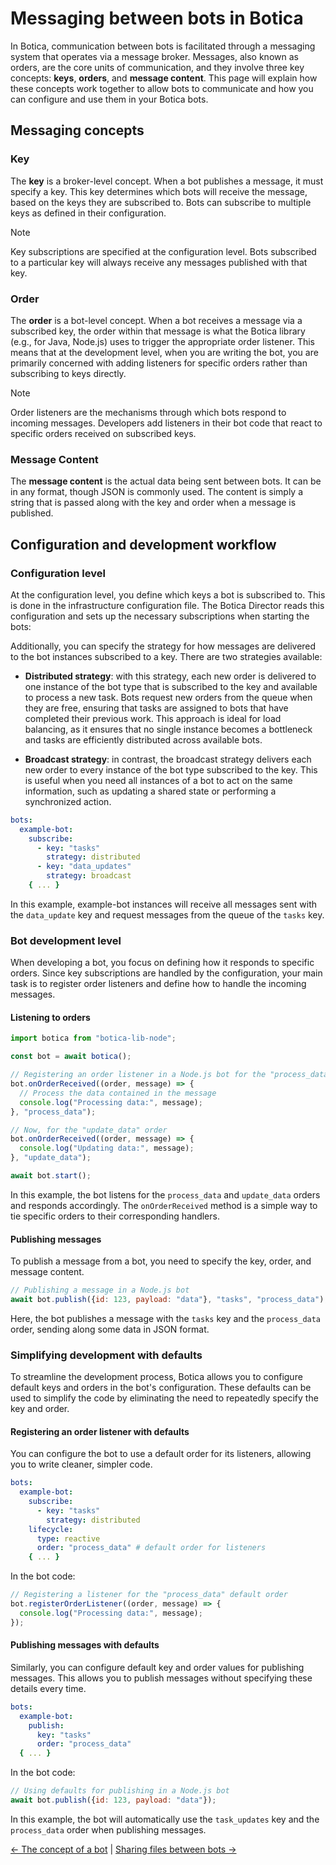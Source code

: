 # Messaging between bots in Botica

In Botica, communication between bots is facilitated through a messaging system that operates via a
message broker. Messages, also known as orders, are the core units of communication, and they
involve three key concepts: **keys**, **orders**, and **message content**. This page will explain
how these concepts work together to allow bots to communicate and how you can configure and use
them in your Botica bots.

## Messaging concepts

### Key

The **key** is a broker-level concept. When a bot publishes a message, it must specify a key. This
key determines which bots will receive the message, based on the keys they are subscribed to. Bots
can subscribe to multiple keys as defined in their configuration.

> [!NOTE]
> Key subscriptions are specified at the configuration level. Bots subscribed to a particular
> key will always receive any messages published with that key.

### Order

The **order** is a bot-level concept. When a bot receives a message via a subscribed key, the order
within that message is what the Botica library (e.g., for Java, Node.js) uses to trigger the
appropriate order listener. This means that at the development level, when you are writing the bot,
you are primarily concerned with adding listeners for specific orders rather than subscribing to
keys directly.

> [!NOTE]
> Order listeners are the mechanisms through which bots respond to incoming messages. Developers
> add listeners in their bot code that react to specific orders received on subscribed keys.

### Message Content

The **message content** is the actual data being sent between bots. It can be in any format, though
JSON is commonly used. The content is simply a string that is passed along with the key and order
when a message is published.

## Configuration and development workflow

### Configuration level

At the configuration level, you define which keys a bot is subscribed to. This is done in the
infrastructure configuration file. The Botica Director reads this configuration and
sets up the necessary subscriptions when starting the bots:

Additionally, you can specify the strategy for how messages are delivered to the bot instances
subscribed to a key. There are two strategies available:

- **Distributed strategy**: with this strategy, each new order is delivered to one instance of the
  bot type that is subscribed to the key and available to process a new task. Bots request new
  orders from the queue when they are free, ensuring that tasks are assigned to bots that have
  completed their previous work. This approach is ideal for load balancing, as it ensures that no
  single instance becomes a bottleneck and tasks are efficiently distributed across available bots.

- **Broadcast strategy**: in contrast, the broadcast strategy delivers each new order to every
  instance of the bot type subscribed to the key. This is useful when you need all instances of a
  bot to act on the same information, such as updating a shared state or performing a synchronized
  action.

```yaml
bots:
  example-bot:
    subscribe:
      - key: "tasks"
        strategy: distributed
      - key: "data_updates"
        strategy: broadcast
    { ... }
```

In this example, example-bot instances will receive all messages sent with the `data_update` key
and request messages from the queue of the `tasks` key.

### Bot development level

When developing a bot, you focus on defining how it responds to specific orders. Since key
subscriptions are handled by the configuration, your main task is to register order listeners and
define how to handle the incoming messages.

#### Listening to orders

```js
import botica from "botica-lib-node";

const bot = await botica();

// Registering an order listener in a Node.js bot for the "process_data" order
bot.onOrderReceived((order, message) => {
  // Process the data contained in the message
  console.log("Processing data:", message);
}, "process_data");

// Now, for the "update_data" order
bot.onOrderReceived((order, message) => {
  console.log("Updating data:", message);
}, "update_data");

await bot.start();
```

In this example, the bot listens for the `process_data` and `update_data` orders and responds
accordingly. The `onOrderReceived` method is a simple way to tie specific orders to their
corresponding handlers.

#### Publishing messages

To publish a message from a bot, you need to specify the key, order, and message content.

```js
// Publishing a message in a Node.js bot
await bot.publish({id: 123, payload: "data"}, "tasks", "process_data");
```

Here, the bot publishes a message with the `tasks` key and the `process_data` order, sending
along some data in JSON format.

### Simplifying development with defaults

To streamline the development process, Botica allows you to configure default keys and orders in the
bot's configuration. These defaults can be used to simplify the code by eliminating the need to
repeatedly specify the key and order.

#### Registering an order listener with defaults

You can configure the bot to use a default order for its listeners, allowing you to write cleaner,
simpler code.

```yaml
bots:
  example-bot:
    subscribe:
      - key: "tasks"
        strategy: distributed
    lifecycle:
      type: reactive
      order: "process_data" # default order for listeners
    { ... }
```

In the bot code:

```js
// Registering a listener for the "process_data" default order
bot.registerOrderListener((order, message) => {
  console.log("Processing data:", message);
});
```

#### Publishing messages with defaults

Similarly, you can configure default key and order values for publishing messages. This allows you
to publish messages without specifying these details every time.

```yaml
bots:
  example-bot:
    publish:
      key: "tasks"
      order: "process_data"
  { ... }
```

In the bot code:

```js
// Using defaults for publishing in a Node.js bot
await bot.publish({id: 123, payload: "data"});
```

In this example, the bot will automatically use the `task_updates` key and the `process_data` order
when publishing messages.

[<- The concept of a bot](the-concept-of-a-bot.md) | [Sharing files between bots ->](sharing-files-between-bots.md)
